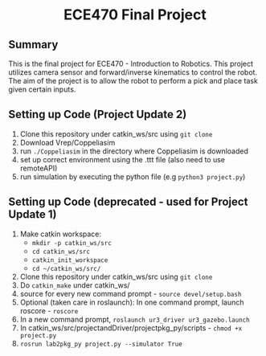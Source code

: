 <h1 align="center"> ECE470 Final Project </h1>

## Summary ##
This is the final project for ECE470 - Introduction to Robotics. This project utilizes camera sensor and forward/inverse kinematics to control the robot. The aim of the project is to allow the robot to perform a pick and place task given certain inputs.

## Setting up Code (Project Update 2) ##
1. Clone this repository under catkin_ws/src using `git clone`
2. Download Vrep/Coppeliasim
3. run `./Coppeliasim` in the directory where Coppeliasim is downloaded
4. set up correct environment using the .ttt file (also need to use remoteAPI)
5. run simulation by executing the python file (e.g `python3 project.py`)


## Setting up Code (deprecated - used for Project Update 1) ##
1. Make catkin workspace:
   * `mkdir -p catkin_ws/src`
   * `cd catkin_ws/src`
   * `catkin_init_workspace`
   * `cd ~/catkin_ws/src/`
2. Clone this repository under catkin_ws/src using `git clone`
3. Do `catkin_make` under catkin_ws/
4. source for every new command prompt - `source devel/setup.bash`
5. Optional (taken care in roslaunch): In one command prompt, launch roscore - `roscore`
6. In a new command prompt, `roslaunch ur3_driver ur3_gazebo.launch`
7. In catkin_ws/src/projectandDriver/projectpkg_py/scripts - `chmod +x project.py`
8. `rosrun lab2pkg_py project.py --simulator True`
